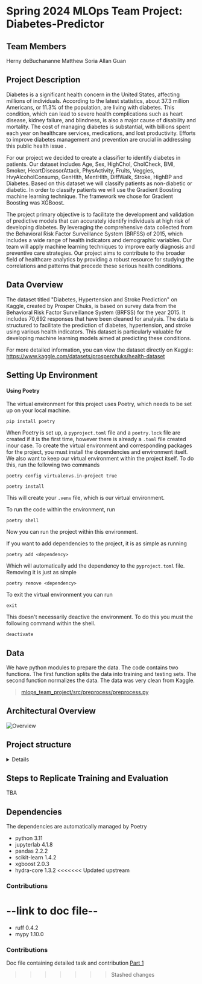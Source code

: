 
# Spring 2024 MLOps Team Project: Diabetes-Predictor

## Team Members
Herny deBuchananne
Matthew Soria
Allan Guan

## Project Description
Diabetes is a significant health concern in the United States, affecting millions of individuals. According to the latest statistics, about 37.3 million Americans, or 11.3% of the population, are living with diabetes. This condition, which can lead to severe health complications such as heart disease, kidney failure, and blindness, is also a major cause of disability and mortality. The cost of managing diabetes is substantial, with billions spent each year on healthcare services, medications, and lost productivity. Efforts to improve diabetes management and prevention are crucial in addressing this public health issue .

For our project we decided to create a classifier to identify diabetes in patients. Our dataset includes Age, Sex, HighChol, CholCheck, BMI, Smoker, HeartDiseasorAttack, PhysActivity, Fruits, Veggies, HvyAlcoholConsump, GenHlth, MentHlth, DiffWalk, Stroke, HighBP and Diabetes. Based on this dataset we will classify patients as non-diabetic or diabetic. In order to classify patients we will use the Gradient Boosting machine learning technique. The framework we chose for Gradient Boosting was XGBoost.

The project primary objective is to facilitate the development and validation of predictive models that can accurately identify individuals at high risk of developing diabetes. By leveraging the comprehensive data collected from the Behavioral Risk Factor Surveillance System (BRFSS) of 2015, which includes a wide range of health indicators and demographic variables. Our team will apply machine learning techniques to improve early diagnosis and preventive care strategies. Our project aims to contribute to the broader field of healthcare analytics by providing a robust resource for studying the correlations and patterns that precede these serious health conditions.


## Data Overview
The dataset titled "Diabetes, Hypertension and Stroke Prediction" on Kaggle, created by Prosper Chuks, is based on survey data from the Behavioral Risk Factor Surveillance System (BRFSS) for the year 2015. It includes 70,692 responses that have been cleaned for analysis. The data is structured to facilitate the prediction of diabetes, hypertension, and stroke using various health indicators. This dataset is particularly valuable for developing machine learning models aimed at predicting these conditions.

For more detailed information, you can view the dataset directly on Kaggle: https://www.kaggle.com/datasets/prosperchuks/health-dataset


## Setting Up Environment 
#### Using Poetry

The virtual environment for this project uses Poetry, which needs to be set up on your local machine.

`pip install poetry`

When Poetry is set up, a `pyproject.toml` file and a `poetry.lock` file are created if it is the first time, however there is already a `.toml` file created inour case.
To create the virtual environment and corresponding packages for the project, you must install the dependencies and environment itself. We also want to keep our virtual environment
within the project itself. To do this, run the following two commands

`poetry config virtualenvs.in-project true`

`poetry install`

This will create your `.venv` file, which is our virtual environment.

To run the code within the environment, run

`poetry shell`

Now you can run the project within this environment.

If you want to add dependencies to the project, it is as simple as running

`poetry add <dependency>`

Which will automatically add the dependency to the `pyproject.toml` file. 
Removing it is just as simple

`poetry remove <dependency>`

To exit the virtual environment you can run 

`exit`

This doesn't necessarily deactive the environment. To do this you must the following command within the shell.

`deactivate`

## Data 
We have python modules to prepare the data. The code contains two functions. The first function splits the data into training and testing sets. The second function normalizes the data. The data was very clean from Kaggle.

>[mlops_team_project/src/preprocess/preprocess.py](mlops_team_project/src/preprocess/preprocess.py)

## Architectural Overview
![Overview](https://github.com/MLOps-Team-Spring-2024/Diabetes-Predictor/tree/main/images/Overview.jpg)

## Project structure 
<details>

The directory structure of the project looks like this:

```txt

├── Makefile             <- Makefile with convenience commands like `make data` or `make train`
├── README.md            <- The top-level README for developers using this project.
├── data
│   ├── processed        <- The final, canonical data sets for modeling.
│   └── raw              <- The original, immutable data dump.
│
├── docs                 <- Documentation folder
│   │
│   ├── index.md         <- Homepage for your documentation
│   │
│   ├── mkdocs.yml       <- Configuration file for mkdocs
│   │
│   └── source/          <- Source directory for documentation files
│
├── models               <- Trained and serialized models, model predictions, or model summaries
│
├── notebooks            <- Jupyter notebooks.
│
├── pyproject.toml       <- Project configuration file
│
├── reports              <- Generated analysis as HTML, PDF, LaTeX, etc.
│   └── figures          <- Generated graphics and figures to be used in reporting
│
├── requirements.txt     <- The requirements file for reproducing the analysis environment
|
├── requirements_dev.txt <- The requirements file for reproducing the analysis environment
│
├── tests                <- Test files
│
├── mlops_test_cookiecutter  <- Source code for use in this project.
│   │
│   ├── __init__.py      <- Makes folder a Python module
│   │
│   ├── data             <- Scripts to download or generate data
│   │   ├── __init__.py
│   │   └── make_dataset.py
│   │
│   ├── models           <- model implementations, training script and prediction script
│   │   ├── __init__.py
│   │   ├── model.py
│   │
│   ├── visualization    <- Scripts to create exploratory and results oriented visualizations
│   │   ├── __init__.py
│   │   └── visualize.py
│   ├── train_model.py   <- script for training the model
│   └── predict_model.py <- script for predicting from a model
│
└── LICENSE              <- Open-source license if one is chosen
```


</details>




## Steps to Replicate Training and Evaluation

TBA

## Dependencies

The dependencies are automatically managed by Poetry
* python 3.11
* jupyterlab 4.1.8
* pandas 2.2.2
* scikit-learn 1.4.2
* xgboost 2.0.3
* hydra-core 1.3.2
<<<<<<< Updated upstream

### Contributions
--link to doc file--
=======
* ruff 0.4.2
* mypy 1.10.0

### Contributions
Doc file containing detailed task and contribution
[Part 1](/docs/Project_1_Tasks.docx)
>>>>>>> Stashed changes


